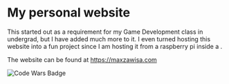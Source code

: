 # My personal website
This started out as a requirement for my Game Development class in undergrad, but I have added much more to it. I even turned hosting this website into a fun project since I am hosting it from a raspberry pi inside a .

The website can be found at https://maxzawisa.com

![Code Wars Badge](https://www.codewars.com/users/maxrzaw/badges/micro)
